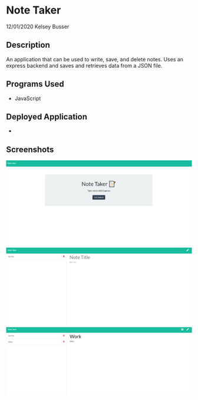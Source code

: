 # Note Taker
12/01/2020
Kelsey Busser

## Description
An application that can be used to write, save, and delete notes. Uses an express backend and saves and retrieves data from a JSON file. 

## Programs Used
* JavaScript

## Deployed Application
-

## Screenshots
![First Screenshot](/Develop/Assets/Images/NT1.png)
![Second Screenshot](/Develop/Assets/Images/NT2.png)
![Third Screenshot](/Develop/Assets/Images/NT3.png)
